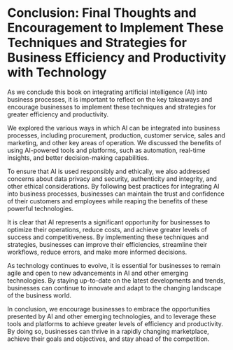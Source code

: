 Conclusion: Final Thoughts and Encouragement to Implement These Techniques and Strategies for Business Efficiency and Productivity with Technology
==================================================================================================================================================

As we conclude this book on integrating artificial intelligence (AI) into business processes, it is important to reflect on the key takeaways and encourage businesses to implement these techniques and strategies for greater efficiency and productivity.

We explored the various ways in which AI can be integrated into business processes, including procurement, production, customer service, sales and marketing, and other key areas of operation. We discussed the benefits of using AI-powered tools and platforms, such as automation, real-time insights, and better decision-making capabilities.

To ensure that AI is used responsibly and ethically, we also addressed concerns about data privacy and security, authenticity and integrity, and other ethical considerations. By following best practices for integrating AI into business processes, businesses can maintain the trust and confidence of their customers and employees while reaping the benefits of these powerful technologies.

It is clear that AI represents a significant opportunity for businesses to optimize their operations, reduce costs, and achieve greater levels of success and competitiveness. By implementing these techniques and strategies, businesses can improve their efficiencies, streamline their workflows, reduce errors, and make more informed decisions.

As technology continues to evolve, it is essential for businesses to remain agile and open to new advancements in AI and other emerging technologies. By staying up-to-date on the latest developments and trends, businesses can continue to innovate and adapt to the changing landscape of the business world.

In conclusion, we encourage businesses to embrace the opportunities presented by AI and other emerging technologies, and to leverage these tools and platforms to achieve greater levels of efficiency and productivity. By doing so, businesses can thrive in a rapidly changing marketplace, achieve their goals and objectives, and stay ahead of the competition.
